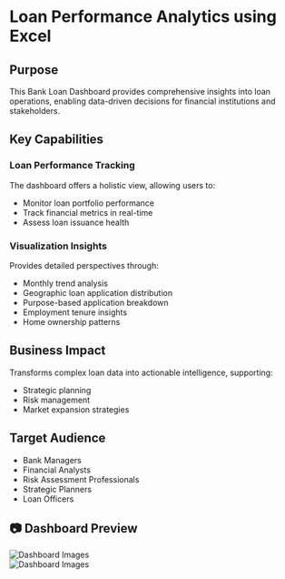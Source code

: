 # Loan Performance Analytics using Excel

## Purpose
This Bank Loan Dashboard provides comprehensive insights into loan operations, enabling data-driven decisions for financial institutions and stakeholders.

## Key Capabilities
### Loan Performance Tracking
The dashboard offers a holistic view, allowing users to:
- Monitor loan portfolio performance
- Track financial metrics in real-time
- Assess loan issuance health
  
### Visualization Insights
Provides detailed perspectives through:
- Monthly trend analysis
- Geographic loan application distribution
- Purpose-based application breakdown
- Employment tenure insights
- Home ownership patterns

## Business Impact
Transforms complex loan data into actionable intelligence, supporting:
- Strategic planning
- Risk management
- Market expansion strategies

## Target Audience
- Bank Managers
- Financial Analysts
- Risk Assessment Professionals
- Strategic Planners
- Loan Officers

## 📷 Dashboard Preview
![Dashboard Images](./loan-dashboard-overview.png)  
![Dashboard Images](./loan-dashboard-summary.png)
